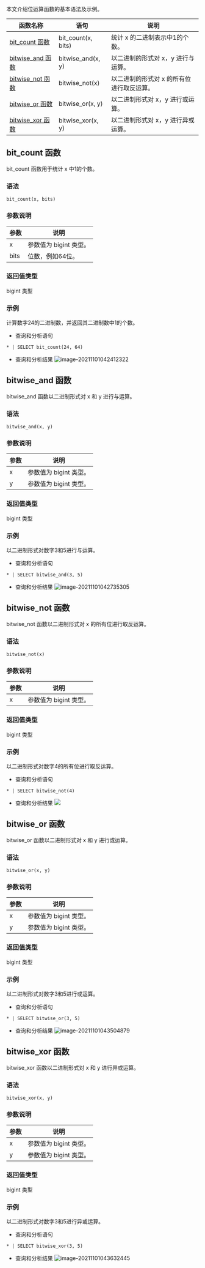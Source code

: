 本文介绍位运算函数的基本语法及示例。

| 函数名称        | 语句               | 说明                                    |
| --------------- | ------------------ | --------------------------------------- |
| [bit_count 函数](#bit_count)   | bit_count(x, bits) | 统计 x 的二进制表示中1的个数。            |
| [bitwise_and 函数](#bitwise_and) | bitwise_and(x, y)  | 以二进制的形式对 x，y 进行与运算。        |
| [bitwise_not 函数](#bitwise_not) | bitwise_not(x)     | 以二进制的形式对 x 的所有位进行取反运算。 |
| [bitwise_or 函数](#bitwise_or)  | bitwise_or(x, y)   | 以二进制形式对 x，y 进行或运算。          |
| [bitwise_xor 函数](#bitwise_xor) | bitwise_xor(x, y)  | 以二进制形式对 x，y 进行异或运算。        |


<span id="bit_count"></span>
## bit_count 函数

bit_count 函数用于统计 x 中1的个数。

### 语法

```
bit_count(x, bits)
```

### 参数说明

| 参数 | 说明                 |
| ---- | -------------------- |
| x    | 参数值为 bigint 类型。 |
| bits | 位数，例如64位。     |

### 返回值类型

bigint 类型

### 示例

计算数字24的二进制数，并返回其二进制数中1的个数。
- 查询和分析语句
```
* | SELECT bit_count(24, 64)
```
- 查询和分析结果
![image-20211101042412322](https://qcloudimg.tencent-cloud.cn/raw/16f29d80e3e153491180bb0c72e8a913.png)

<span id="bitwise_and"></span>
## bitwise_and 函数

bitwise_and 函数以二进制形式对 x 和 y 进行与运算。

### 语法

```
bitwise_and(x, y)
```

### 参数说明

| 参数 | 说明                 |
| ---- | -------------------- |
| x    | 参数值为 bigint 类型。 |
| y    | 参数值为 bigint 类型。 |

### 返回值类型

bigint 类型

### 示例

以二进制形式对数字3和5进行与运算。

- 查询和分析语句
```
* | SELECT bitwise_and(3, 5)
```
- 查询和分析结果
![image-20211101042735305](https://qcloudimg.tencent-cloud.cn/raw/f0a727e13cee4089887dc8eadaad37d2.png)

<span id="bitwise_not"></span>
## bitwise_not 函数

bitwise_not 函数以二进制形式对 x 的所有位进行取反运算。

### 语法

```
bitwise_not(x)
```

### 参数说明

| 参数 | 说明                 |
| ---- | -------------------- |
| x    | 参数值为 bigint 类型。 |

### 返回值类型

bigint 类型

### 示例

以二进制形式对数字4的所有位进行取反运算。

- 查询和分析语句
```
* | SELECT bitwise_not(4)
```
- 查询和分析结果
![](https://qcloudimg.tencent-cloud.cn/raw/f68aa1ca21e793a1727cb06c0867a362.png)


<span id="bitwise_or"></span>
## bitwise_or 函数

bitwise_or 函数以二进制形式对 x 和 y 进行或运算。

### 语法

```
bitwise_or(x, y)
```

### 参数说明

| 参数 | 说明                 |
| ---- | -------------------- |
| x    | 参数值为 bigint 类型。 |
| y    | 参数值为 bigint 类型。 |

### 返回值类型

bigint 类型

### 示例

以二进制形式对数字3和5进行或运算。

- 查询和分析语句
```
* | SELECT bitwise_or(3, 5)
```
- 查询和分析结果
![image-20211101043504879](https://qcloudimg.tencent-cloud.cn/raw/4880bf2af1e2ee87031875057813eaf8.png)

<span id="bitwise_xor"></span>
## bitwise_xor 函数

bitwise_xor 函数以二进制形式对 x 和 y 进行异或运算。

### 语法

```
bitwise_xor(x, y)
```

### 参数说明

| 参数 | 说明                 |
| ---- | -------------------- |
| x    | 参数值为 bigint 类型。 |
| y    | 参数值为 bigint 类型。 |

### 返回值类型

bigint 类型

### 示例

以二进制形式对数字3和5进行异或运算。

- 查询和分析语句
```
* | SELECT bitwise_xor(3, 5)
```
- 查询和分析结果
![image-20211101043632445](https://qcloudimg.tencent-cloud.cn/raw/f8402358a6fa412d52ed752b9b761f5a.png)

